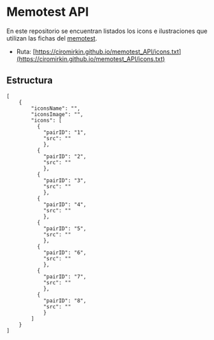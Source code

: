 # Memotest API

En este repositorio se encuentran listados los icons e ilustraciones que utilizan las fichas del [memotest](https://cm-memotest.netlify.app/).

* Ruta: [https://ciromirkin.github.io/memotest_API/icons.txt](https://ciromirkin.github.io/memotest_API/icons.txt)

## Estructura

```
[
	{
		"iconsName": "",
		"iconsImage": "",
		"icons": [
		  {
			"pairID": "1",
			"src": ""
			},
		  {
			"pairID": "2",
			"src": ""
			},
		  {
			"pairID": "3",
			"src": ""
			},
		  {
			"pairID": "4",
			"src": ""
			},
		  {
			"pairID": "5",
			"src": ""
			},
		  {
			"pairID": "6",
			"src": ""
			},
		  {
			"pairID": "7",
			"src": ""
			},
		  {
			"pairID": "8",
			"src": ""
			}
		]
	}
]
```